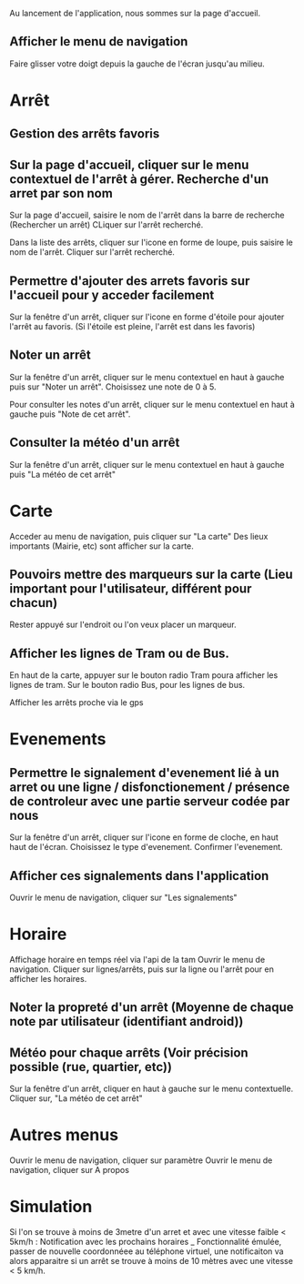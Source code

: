 Au lancement de l'application, nous sommes sur la page d'accueil.

Afficher le menu de navigation
-
Faire glisser votre doigt depuis la gauche de l'écran jusqu'au milieu.

Arrêt
=
Gestion des arrêts favoris
-
Sur la page d'accueil, cliquer sur le menu contextuel de l'arrêt à gérer.
Recherche d'un arret par son nom
-
Sur la page d'accueil, saisire le nom de l'arrêt dans la barre de recherche (Rechercher un arrêt)
CLiquer sur l'arrêt recherché.

Dans la  liste des arrêts, cliquer sur l'icone en forme de loupe, puis saisire le nom de l'arrêt.
Cliquer sur l'arrêt recherché.

Permettre d'ajouter des arrets favoris sur l'accueil pour y acceder facilement
-
Sur la fenêtre d'un arrêt, cliquer sur l'icone en forme d'étoile pour ajouter l'arrêt au favoris. (Si l'étoile est pleine, l'arrêt est dans les favoris)

Noter un arrêt
-
Sur la fenêtre d'un arrêt, cliquer sur le menu contextuel en haut à gauche puis sur "Noter un arrêt".
Choisissez une note de 0 à 5.

Pour consulter les notes d'un arrêt, cliquer sur le menu contextuel en haut à gauche puis "Note de cet arrêt".

Consulter la météo d'un arrêt
-
Sur la fenêtre d'un arrêt, cliquer sur le menu contextuel en haut à gauche puis "La météo de cet arrêt"

Carte
=
Acceder au menu de navigation, puis cliquer sur "La carte"
Des lieux importants (Mairie, etc) sont afficher sur la carte.

Pouvoirs mettre des marqueurs sur la carte (Lieu important pour l'utilisateur, différent pour chacun)
-
Rester appuyé sur l'endroit ou l'on veux placer un marqueur.

Afficher les lignes de Tram ou de Bus.
-
En haut de la carte, appuyer sur le bouton radio Tram poura afficher les lignes de tram.
Sur le bouton radio Bus, pour les lignes de bus.


Afficher les arrêts proche via le gps


Evenements
=
Permettre le signalement d'evenement lié à un arret ou une ligne / disfonctionement / présence de controleur avec une partie serveur codée par nous
-
Sur la fenêtre d'un arrêt, cliquer sur l'icone en forme de cloche, en haut haut de l'écran.
Choisissez le type d'evenement.
Confirmer l'evenement.

Afficher ces signalements dans l'application
-
Ouvrir le menu de navigation, cliquer sur "Les signalements"

Horaire
=
Affichage horaire en temps réel via l'api de la tam
Ouvrir le menu de navigation.
Cliquer sur lignes/arrêts, puis sur la ligne ou l'arrêt pour en afficher les horaires.

Noter la propreté d'un arrêt (Moyenne de chaque note par utilisateur (identifiant android))
-
Météo pour chaque arrêts (Voir précision possible (rue, quartier, etc))
-
Sur la fenêtre d'un arrêt, cliquer en haut à gauche sur le menu contextuelle.
Cliquer sur, "La météo de cet arrêt"

Autres menus
=
Ouvrir le menu de navigation, cliquer sur paramètre
Ouvrir le menu de navigation, cliquer sur A propos

Simulation
=
Si l'on se trouve à moins de 3metre d'un arret et avec une vitesse faible < 5km/h : Notification avec les prochains horaires
_
  Fonctionnalité émulée, passer de nouvelle coordonnéee au téléphone virtuel, une notificaiton va alors apparaitre si un arrêt se trouve à moins de 10 mètres avec une vitesse < 5 km/h.
